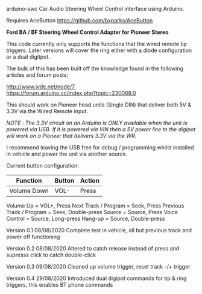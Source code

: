 arduino-swc
Car Audio Steering Wheel Control interface using Arduino.  

Requires AceButton https://github.com/bxparks/AceButton  

**Ford BA / BF Steering Wheel Control Adapter for Pioneer Stereo**  
  
This code currently only supports the functions that the wired remote tip triggers. Later versions will cover the ring either with a diode configuration  
or a dual digitpot.  

The bulk of this has been built off the knowledge found in the following articles and forum posts;  

http://www.jvde.net/node/7  
https://forum.arduino.cc/index.php?topic=230068.0  
  
This should work on Pioneer head units (Single DIN) that deliver both 5V & 3.3V via the Wired Remote input.  
  
*NOTE : The 3.3V circuit on an Arduino is ONLY available when the unit is powered via USB. If it is powered via VIN then a 5V power line to the digipot will work on a Pioneer that delivers 3.3V via the WR.*
  
I recommend leaving the USB free for debug / programming whilst installed in vehicle and power the unit via another source.  

Current button configuration:  

Function | Button | Action
-------- | ------ | -------
Volume Down | VOL- | Press


Volume Up = VOL+, Press
Next Track / Program = Seek, Press
Previous Track / Program = Seek, Double-press
Source = Source, Press
Voice Control = Source, Long-press
Hang-up = Source, Double-press

Version 0.1 08/08/2020
Complete test in vehicle, all but previous track and power off functioning

Version 0.2 08/08/2020
Altered to catch release instead of press and supresss click to catch double-click

Version 0.3 09/08/2020
Cleaned up volume trigger, reset track -/+ trigger

Version 0.4 29/08/2020
Introduced dual digipot commands for tip & ring triggers, this enables BT phone commands 
  
